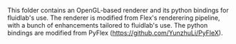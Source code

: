This folder contains an OpenGL-based renderer and its python bindings for fluidlab's use.
The renderer is modified from Flex's renderering pipeline, with a bunch of enhancements tailored to fluidlab's use.
The python bindings are modified from PyFlex (https://github.com/YunzhuLi/PyFleX).